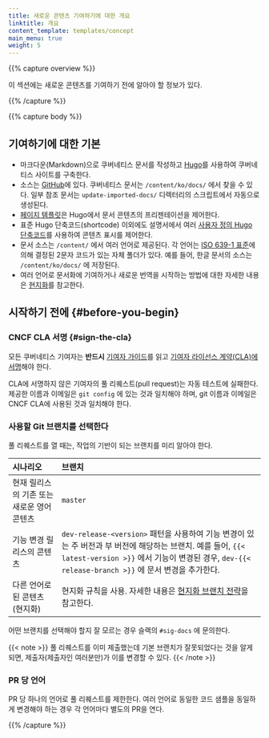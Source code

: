 ```yaml
---
title: 새로운 콘텐츠 기여하기에 대한 개요
linktitle: 개요
content_template: templates/concept
main_menu: true
weight: 5
---
```


{{% capture overview %}}

이 섹션에는 새로운 콘텐츠를 기여하기 전에 알아야 할 정보가 있다.


{{% /capture %}}

{{% capture body %}}

## 기여하기에 대한 기본

- 마크다운(Markdown)으로 쿠버네티스 문서를 작성하고 [Hugo](https://gohugo.io/)를 사용하여 쿠버네티스 사이트를 구축한다.
- 소스는 [GitHub](https://github.com/kubernetes/website)에 있다. 쿠버네티스 문서는 `/content/ko/docs/` 에서 찾을 수 있다. 일부 참조 문서는 `update-imported-docs/` 디렉터리의 스크립트에서 자동으로 생성된다.
- [페이지 템플릿](/docs/contribute/style/page-templates/)은 Hugo에서 문서 콘텐츠의 프리젠테이션을 제어한다.
- 표준 Hugo 단축코드(shortcode) 이외에도 설명서에서 여러 [사용자 정의 Hugo 단축코드](/docs/contribute/style/hugo-shortcodes/)를 사용하여 콘텐츠 표시를 제어한다.
- 문서 소스는 `/content/` 에서 여러 언어로 제공된다. 각 언어는 [ISO 639-1 표준](https://www.loc.gov/standards/iso639-2/php/code_list.php)에 의해 결정된 2문자 코드가 있는 자체 폴더가 있다. 예를 들어, 한글 문서의 소스는 `/content/ko/docs/` 에 저장된다.
- 여러 언어로 문서화에 기여하거나 새로운 번역을 시작하는 방법에 대한 자세한 내용은 [현지화](/ko/docs/contribute/localization_ko/)를 참고한다.


## 시작하기 전에 {#before-you-begin}

### CNCF CLA 서명 {#sign-the-cla}

모든 쿠버네티스 기여자는 **반드시** [기여자 가이드](https://github.com/kubernetes/community/blob/master/contributors/guide/README.md)를 읽고 [기여자 라이선스 계약(CLA)에 서명](https://github.com/kubernetes/community/blob/master/CLA.md)해야 한다.

CLA에 서명하지 않은 기여자의 풀 리퀘스트(pull request)는 자동 테스트에 실패한다. 제공한 이름과 이메일은 `git config` 에 있는 것과 일치해야 하며, git 이름과 이메일은 CNCF CLA에 사용된 것과 일치해야 한다.

### 사용할 Git 브랜치를 선택한다

풀 리퀘스트를 열 때는, 작업의 기반이 되는 브랜치를 미리 알아야 한다.

시나리오   | 브랜치
:---------|:------------
현재 릴리스의 기존 또는 새로운 영어 콘텐츠 | `master`
기능 변경 릴리스의 콘텐츠 | `dev-release-<version>` 패턴을 사용하여 기능 변경이 있는 주 버전과 부 버전에 해당하는 브랜치. 예를 들어, `{{< latest-version >}}` 에서 기능이 변경된 경우, ``dev-{{< release-branch >}}`` 에 문서 변경을 추가한다.
다른 언어로된 콘텐츠(현지화) | 현지화 규칙을 사용. 자세한 내용은 [현지화 브랜치 전략](/docs/contribute/localization/#branching-strategy)을 참고한다.


어떤 브랜치를 선택해야 할지 잘 모르는 경우 슬랙의 `#sig-docs` 에 문의한다.

{{< note >}}
풀 리퀘스트를 이미 제출했는데 기본 브랜치가 잘못되었다는 것을 알게 되면, 제출자(제출자인 여러분만)가 이를 변경할 수 있다.
{{< /note >}}

### PR 당 언어

PR 당 하나의 언어로 풀 리퀘스트를 제한한다. 여러 언어로 동일한 코드 샘플을 동일하게 변경해야 하는 경우 각 언어마다 별도의 PR을 연다.


{{% /capture %}}

